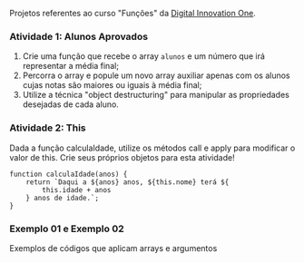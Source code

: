 Projetos referentes ao curso "Funções" da [Digital Innovation One](https://web.dio.me).


### Atividade 1: Alunos Aprovados

  1. Crie uma função que recebe o array `alunos` e um número que irá representar a média final;
  2. Percorra o array e popule um novo array auxiliar apenas com os alunos cujas notas são maiores ou iguais à média final;
  3. Utilize a técnica "object destructuring" para manipular as propriedades desejadas de cada aluno.

### Atividade 2: This

Dada a função calculaIdade, utilize os métodos call e apply para modificar o valor de this. Crie seus próprios objetos para esta atividade!

~~~
function calculaIdade(anos) {
	return `Daqui a ${anos} anos, ${this.nome} terá ${
		this.idade + anos
	} anos de idade.`;
}
~~~

### Exemplo 01 e Exemplo 02
Exemplos de códigos que aplicam arrays e argumentos